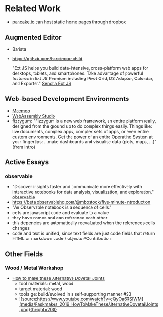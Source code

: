 # Related Work

<lively-import src="_navigation.html"></lively-import>

* [pancake.io](https://pancake.io/) can host static home pages through dropbox

## Augmented Editor 

* Barista
* https://github.com/harc/moonchild

  "Ext JS helps you build data-intensive, cross-platform web apps for desktops, tablets, and smartphones. Take advantage of powerful features in Ext JS Premium including Pivot Grid, D3 Adapter, Calendar, and Exporter." [Sencha Ext JS](https://www.sencha.com/products/extjs/)


## Web-based Development Environments

- [Meemoo](https://app.meemoo.org/#gist/4029543)
- [WebAssembly Studio](https://webassembly.studio)
- [fizzygum](http://fizzygum.org): "Fizzygum is a new web framework, an entire platform really, designed from the ground up to do complex things easily. Things like: live documents, complex apps, complex sets of apps, or even entire custom environments. Get the power of an entire Operating System at your fingertips: …make dashboards and visualise data (plots, maps, …)" (from intro)

## Active Essays

### observable

- "Discover insights faster and communicate more effectively with interactive notebooks for data analysis, visualization, and exploration." [observable](https://beta.observablehq.com/)
- https://beta.observablehq.com/@mbostock/five-minute-introduction
- "An Observable notebook is a sequence of cells."
- cells are javascript code and evaluate to a value
- they have names and can reference each other
- this depencies are automatically reevaluated when the references cells changes
- code and text is unified, since text fields are just code fields that return HTML or markdown code / objects #Contribution


## Other Fields


###  Wood / Metal Workshop

- [How to make these Alternative Dovetail Joints](https://www.youtube.com/watch?v=cQyOa6RSIWM)
  - tool materials: metal, wood
  - target material: wood
  - tools get build/evolved in a self-supporting manner #S3
  - ![source:https://www.youtube.com/watch?v=cQyOa6RSIWM](media/Paskmakes_2019_HowToMakeTheseAlternativeDovetailJoints.png){height=200}
  